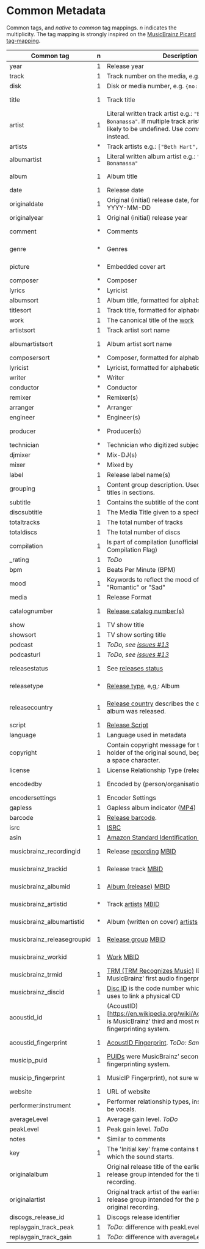 # Common Metadata

Common tags, and _native_ to _common_ tag mappings. _n_ indicates the multiplicity.
The tag mapping is strongly inspired on the [MusicBrainz Picard tag-mapping](https://picard.musicbrainz.org/docs/mappings/).

| Common tag                 | n | Description                                                                                                                                                          | ID3v1.1 | ID3v2.2      | ID3v2.3                                                     | ID3v2.4                                                     | iTunes MP4                                              | vorbis                     | APEv2                               | asf                               | exif       |
|----------------------------|---|----------------------------------------------------------------------------------------------------------------------------------------------------------------------|---------|--------------|-------------------------------------------------------------|-------------------------------------------------------------|---------------------------------------------------------|----------------------------|-------------------------------------|-----------------------------------|------------|
| year                       | 1 | Release year                                                                                                                                                         | year    | TYE          | TYER                                                        | TYER                                                        |                                                         |                            |                                     |                                   | YEAR       |
| track                      | 1 | Track number on the media, e.g. `{no: 1, of: 2}`                                                                                                                     | track   | TRK          | TRCK                                                        | TRCK                                                        | trkn                                                    | TRACKNUMBER                | TRACK                               | WM/TrackNumber                    | ITRK       |
| disk                       | 1 | Disk or media number, e.g. `{no: 1, of: 2}`                                                                                                                          |         | TPA          | TPOS                                                        | TPOS                                                        | disk                                                    | DISCNUMBER                 | DISC, DISCNUMBER                    | WM/PartOfSet                      |            |
| title                      | 1 | Track title                                                                                                                                                          | title   | TT2          | TIT2                                                        | TIT2                                                        | ©nam                                                    | TITLE                      | TITLE                               | Title                             | INAM, TITL |
| artist                     | 1 | Literal written track artist e.g.: `"Beth Hart & Joe Bonamassa"`. If multiple track arists are found, this is likely to be undefined. Use _common.artists_ instead.  | artist  | TP1          | TPE1                                                        | TPE1                                                        | ©ART                                                    | ARTIST                     | ARTIST                              | Author                            | IART       |
| artists                    | * | Track artists e.g.: `["Beth Hart", "Joe Bonamassa"]`                                                                                                                 |         |              | TXXX:Artists                                                | TXXX:Artists                                                | ----:com.apple.iTunes:ARTISTS                           | ARTISTS                    | ARTISTS                             | WM/ARTISTS                        |            |
| albumartist                | 1 | Literal written album artist e.g.: `"Beth Hart & Joe Bonamassa"`                                                                                                     |         | TP2          | TPE2                                                        | TPE2                                                        | aART, ----:com.apple.iTunes:Band                        | ALBUMARTIST                | ALBUM ARTIST                        | WM/AlbumArtist                    |            |
| album                      | 1 | Album title                                                                                                                                                          | album   | TAL          | TALB                                                        | TALB                                                        | ©alb                                                    | ALBUM                      | ALBUM                               | WM/AlbumTitle                     | IPRD, IRPD |
| date                       | 1 | Release date                                                                                                                                                         |         |              | TDRV, TDRC                                                  | TDRV, TDRC                                                  | ©day                                                    | DATE                       | YEAR                                | WM/Year                           | ICRD       |
| originaldate               | 1 | Original (initial) release date, formatted like: YYYY-MM-DD                                                                                                          |         | TOR          | TDOR                                                        | TDOR                                                        | ----:com.apple.iTunes:ORIGINALDATE                      | ORIGINALDATE               | ORIGINALDATE                        | WM/OriginalReleaseTime            |            |
| originalyear               | 1 | Original (initial) release year                                                                                                                                      |         |              | TORY, TXXX:originalyear                                     | TORY, TXXX:originalyear                                     | ----:com.apple.iTunes:ORIGINALYEAR                      | ORIGINALYEAR               | ORIGINALYEAR                        | WM/OriginalReleaseYear            |            |
| comment                    | * | Comments                                                                                                                                                             | comment | COM          | COMM                                                        | COMM                                                        | ©cmt, ----:com.apple.iTunes:NOTES                       | COMMENT                    | COMMENT                             | Description                       | COMM, ICMT |
| genre                      | * | Genres                                                                                                                                                               | genre   | TCO          | TCON, TXXX:STYLE                                            | TCON, TXXX:STYLE                                            | ©gen, gnre                                              | GENRE, STYLE               | GENRE                               | WM/Genre                          | GNRE, IGNR |
| picture                    | * | Embedded cover art                                                                                                                                                   |         | PIC          | APIC                                                        | APIC                                                        | covr                                                    | METADATA_BLOCK_PICTURE     | COVER ART (FRONT), COVER ART (BACK) | WM/Picture                        |            |
| composer                   | * | Composer                                                                                                                                                             |         | TCM          | TCOM                                                        | TCOM                                                        | ©wrt                                                    | COMPOSER                   | COMPOSER                            | WM/Composer                       |            |
| lyrics                     | * | Lyricist                                                                                                                                                             |         |              | USLT:description, SYLT                                      | USLT:description, SYLT                                      | ©lyr                                                    | LYRICS                     | LYRICS                              | WM/Lyrics                         |            |
| albumsort                  | 1 | Album title, formatted for alphabetic ordering                                                                                                                       |         |              | TSOA                                                        | TSOA                                                        | soal                                                    | ALBUMSORT                  | ALBUMSORT                           | WM/AlbumSortOrder                 |            |
| titlesort                  | 1 | Track title, formatted for alphabetic ordering                                                                                                                       |         |              | TSOT                                                        | TSOT                                                        | sonm                                                    | TITLESORT                  | TITLESORT                           | WM/TitleSortOrder                 |            |
| work                       | 1 | The canonical title of the [work](https://musicbrainz.org/doc/Work)                                                                                                  |         | TOT          |                                                             |                                                             |                                                         | WORK                       | WORK                                | WM/Work                           |            |
| artistsort                 | 1 | Track artist sort name                                                                                                                                               |         |              | TSOP                                                        | TSOP                                                        | soar                                                    | ARTISTSORT                 | ARTISTSORT                          | WM/ArtistSortOrder                |            |
| albumartistsort            | 1 | Album artist sort name                                                                                                                                               |         |              | TSO2                                                        | TSO2                                                        | soaa, ----:com.apple.iTunes:ALBUMARTISTSORT             | ALBUMARTISTSORT            | ALBUMARTISTSORT                     | WM/AlbumArtistSortOrder           |            |
| composersort               | * | Composer, formatted for alphabetic ordering                                                                                                                          |         |              | TSOC                                                        | TSOC                                                        | soco                                                    | COMPOSERSORT               | COMPOSERSORT                        | WM/ComposerSortOrder              |            |
| lyricist                   | * | Lyricist, formatted for alphabetic ordering                                                                                                                          |         | TXT          | TEXT                                                        | TEXT                                                        | ----:com.apple.iTunes:LYRICIST                          | LYRICIST                   | LYRICIST                            | WM/Writer                         |            |
| writer                     | * | Writer                                                                                                                                                               |         |              | TXXX:Writer                                                 | TXXX:Writer                                                 |                                                         | WRITER                     | WRITER                              |                                   | IWRI       |
| conductor                  | * | Conductor                                                                                                                                                            |         | TP3          | TPE3                                                        | TPE3                                                        | ----:com.apple.iTunes:CONDUCTOR                         | CONDUCTOR                  | CONDUCTOR                           | WM/Conductor                      |            |
| remixer                    | * | Remixer(s)                                                                                                                                                           |         |              | TPE4                                                        | TPE4                                                        | ----:com.apple.iTunes:REMIXER                           | REMIXER                    | MIXARTIST                           | WM/ModifiedBy                     |            |
| arranger                   | * | Arranger                                                                                                                                                             |         |              | IPLS:arranger, TIPL:arranger                                | IPLS:arranger, TIPL:arranger                                |                                                         | ARRANGER                   | ARRANGER                            |                                   |            |
| engineer                   | * | Engineer(s)                                                                                                                                                          |         |              | IPLS:engineer, TIPL:engineer                                | IPLS:engineer, TIPL:engineer                                | ----:com.apple.iTunes:ENGINEER                          | ENGINEER                   | ENGINEER                            | WM/Engineer                       | IENG       |
| producer                   | * | Producer(s)                                                                                                                                                          |         |              | IPLS:producer, TIPL:producer                                | IPLS:producer, TIPL:producer                                | ----:com.apple.iTunes:PRODUCER                          | PRODUCER                   | PRODUCER                            | WM/Producer                       |            |
| technician                 | * | Technician who digitized subject                                                                                                                                     |         |              |                                                             |                                                             |                                                         |                            |                                     |                                   | ITCH       |
| djmixer                    | * | Mix-DJ(s)                                                                                                                                                            |         |              | IPLS:DJ-mix, TIPL:DJ-mix                                    | IPLS:DJ-mix, TIPL:DJ-mix                                    | ----:com.apple.iTunes:DJMIXER                           | DJMIXER                    | DJMIXER                             | WM/DJMixer                        |            |
| mixer                      | * | Mixed by                                                                                                                                                             |         |              | IPLS:mix, TIPL:mix                                          | IPLS:mix, TIPL:mix                                          | ----:com.apple.iTunes:MIXER                             | MIXER                      | MIXER                               | WM/Mixer                          |            |
| label                      | 1 | Release label name(s)                                                                                                                                                |         | TPB          | TPUB                                                        | TPUB                                                        | ----:com.apple.iTunes:LABEL                             | LABEL                      | LABEL                               | WM/Publisher                      |            |
| grouping                   | 1 | Content group description. Used to group track titles in sections.                                                                                                   |         | TT1          | TIT1                                                        | TIT1                                                        | ©grp                                                    | GROUPING                   | GROUPING                            | WM/ContentGroupDescription        |            |
| subtitle                   | 1 | Contains the subtitle of the content                                                                                                                                 |         | TT3          | TIT3                                                        | TIT3                                                        | ----:com.apple.iTunes:SUBTITLE                          | SUBTITLE                   | SUBTITLE                            | WM/SubTitle                       |            |
| discsubtitle               | 1 | The Media Title given to a specific disc                                                                                                                             |         |              | TSST                                                        | TSST                                                        | ----:com.apple.iTunes:DISCSUBTITLE                      | DISCSUBTITLE               | DISCSUBTITLE                        | WM/SetSubTitle                    |            |
| totaltracks                | 1 | The total number of tracks                                                                                                                                           |         |              |                                                             |                                                             |                                                         | TRACKTOTAL, TOTALTRACKS    |                                     |                                   |            |
| totaldiscs                 | 1 | The total number of discs                                                                                                                                            |         |              |                                                             |                                                             |                                                         | DISCTOTAL, TOTALDISCS      |                                     |                                   |            |
| compilation                | 1 | Is part of compilation (unofficial iTunes Compilation Flag)                                                                                                          |         |              | TCMP                                                        | TCMP                                                        | cpil                                                    | COMPILATION                | COMPILATION                         | WM/IsCompilation                  |            |
| _rating                    | 1 | _ToDo_                                                                                                                                                               |         |              | POPM                                                        | POPM                                                        |                                                         | RATING:user@email          |                                     | WM/SharedUserRating               | RATE       |
| bpm                        | 1 | Beats Per Minute (BPM)                                                                                                                                               |         |              | TBPM                                                        | TBPM                                                        | tmpo                                                    | BPM                        | BPM                                 | WM/BeatsPerMinute                 |            |
| mood                       | 1 | Keywords to reflect the mood of the audio, e.g. "Romantic" or "Sad"                                                                                                  |         |              | TMOO                                                        | TMOO                                                        | ----:com.apple.iTunes:MOOD                              | MOOD                       | MOOD                                | WM/Mood                           |            |
| media                      | 1 | Release Format                                                                                                                                                       |         |              | TMED                                                        | TMED                                                        | ----:com.apple.iTunes:MEDIA                             | MEDIA                      | MEDIA                               | WM/Media                          | IMED       |
| catalognumber              | 1 | [Release catalog number(s)](https://musicbrainz.org/doc/Release/Catalog_Number)                                                                                      |         |              | TXXX:CATALOGNUMBER, TXXX:CATALOGID                          | TXXX:CATALOGNUMBER, TXXX:CATALOGID                          | ----:com.apple.iTunes:CATALOGNUMBER                     | CATALOGNUMBER, CATALOGID   | CATALOGNUMBER                       | WM/CatalogNo                      |            |
| show                       | 1 | TV show title                                                                                                                                                        |         |              |                                                             |                                                             | tvsh                                                    |                            |                                     |                                   |            |
| showsort                   | 1 | TV show sorting title                                                                                                                                                |         |              |                                                             |                                                             | sosn                                                    |                            |                                     |                                   |            |
| podcast                    | 1 | _ToDo, see [issues #13](https://github.com/Borewit/music-metadata/issues/13)_                                                                                        |         |              |                                                             |                                                             | pcst                                                    |                            |                                     |                                   |            |
| podcasturl                 | 1 | _ToDo, see [issues #13](https://github.com/Borewit/music-metadata/issues/13)_                                                                                        |         |              |                                                             |                                                             | purl                                                    |                            |                                     |                                   |            |
| releasestatus              | 1 | See [releases status](https://wiki.musicbrainz.org/History:Release_Status)                                                                                           |         |              | TXXX:MusicBrainz Album Status                               | TXXX:MusicBrainz Album Status                               | ----:com.apple.iTunes:MusicBrainz Album Status          | RELEASESTATUS              | MUSICBRAINZ_ALBUMSTATUS             | MusicBrainz/Album Status          |            |
| releasetype                | * | [Release type](https://musicbrainz.org/doc/Release_Group/Type), e,g,: Album                                                                                          |         |              | TXXX:MusicBrainz Album Type                                 | TXXX:MusicBrainz Album Type                                 | ----:com.apple.iTunes:MusicBrainz Album Type            | RELEASETYPE                | MUSICBRAINZ_ALBUMTYPE               | MusicBrainz/Album Type            |            |
| releasecountry             | 1 | [Release country](https://wiki.musicbrainz.org/Release_Country) describes the country in which an album was released.                                                |         |              | TXXX:MusicBrainz Album Release Country, TXXX:RELEASECOUNTRY | TXXX:MusicBrainz Album Release Country, TXXX:RELEASECOUNTRY | ----:com.apple.iTunes:MusicBrainz Album Release Country | RELEASECOUNTRY             | RELEASECOUNTRY                      | MusicBrainz/Album Release Country | ICNT       |
| script                     | 1 | [Release Script](https://picard.musicbrainz.org/docs/tags/)                                                                                                          |         |              | TXXX:SCRIPT                                                 | TXXX:SCRIPT                                                 | ----:com.apple.iTunes:SCRIPT                            | SCRIPT                     | SCRIPT                              | WM/Script                         |            |
| language                   | 1 | Language used in metadata                                                                                                                                            |         | TLA          | TLAN                                                        | TLAN                                                        | ----:com.apple.iTunes:LANGUAGE                          | LANGUAGE                   | LANGUAGE                            | WM/Language                       |            |
| copyright                  | 1 | Contain copyright message for the copyright holder of the original sound, begin with a year and a space character.                                                   |         | TCR          | TCOP                                                        | TCOP                                                        | cprt                                                    | COPYRIGHT                  | COPYRIGHT                           | Copyright                         |            |
| license                    | 1 | License Relationship Type (releases, recordings)                                                                                                                     |         | WCP          | WCOP                                                        | WCOP                                                        | ----:com.apple.iTunes:LICENSE                           | LICENSE                    | LICENSE                             | LICENSE                           |            |
| encodedby                  | 1 | Encoded by (person/organisation)                                                                                                                                     |         | TEN          | TENC                                                        | TENC                                                        | ©too                                                    | ENCODEDBY                  | ENCODEDBY                           | WM/EncodedBy                      | ISFT, CODE |
| encodersettings            | 1 | Encoder Settings                                                                                                                                                     |         | TSS          | TSSE                                                        | TSSE                                                        |                                                         | ENCODERSETTINGS            | ENCODERSETTINGS                     | WM/EncodingSettings               |            |
| gapless                    | 1 | Gapless album indicator ([MP4](http://help.mp3tag.de/main_tags.html))                                                                                                |         | COM:iTunPGAP |                                                             |                                                             | pgap                                                    |                            |                                     |                                   |            |
| barcode                    | 1 | [Release barcode](https://musicbrainz.org/doc/Barcode).                                                                                                              |         |              | TXXX:BARCODE                                                | TXXX:BARCODE                                                | ----:com.apple.iTunes:BARCODE                           | BARCODE                    | BARCODE                             | WM/Barcode                        |            |
| isrc                       | 1 | [ISRC](https://musicbrainz.org/doc/ISRC)                                                                                                                             |         |              | TSRC                                                        | TSRC                                                        | ----:com.apple.iTunes:ISRC                              | ISRC                       | ISRC                                | WM/ISRC                           |            |
| asin                       | 1 | [Amazon Standard Identification Number (ASIN)](https://musicbrainz.org/doc/ASIN)                                                                                     |         |              | TXXX:ASIN                                                   | TXXX:ASIN                                                   | ----:com.apple.iTunes:ASIN                              | ASIN                       | ASIN                                | ASIN                              |            |
| musicbrainz_recordingid    | 1 | Release [recording](https://musicbrainz.org/doc/Recording) [MBID](https://musicbrainz.org/doc/MusicBrainz_Identifier)                                                |         |              | UFID:http://musicbrainz.org                                 | UFID:http://musicbrainz.org                                 | ----:com.apple.iTunes:MusicBrainz Track Id              | MUSICBRAINZ_TRACKID        | MUSICBRAINZ_TRACKID                 | MusicBrainz/Track Id              |            |
| musicbrainz_trackid        | 1 | Release track [MBID](https://musicbrainz.org/doc/MusicBrainz_Identifier)                                                                                             |         |              | TXXX:MusicBrainz Release Track Id                           | TXXX:MusicBrainz Release Track Id                           | ----:com.apple.iTunes:MusicBrainz Release Track Id      | MUSICBRAINZ_RELEASETRACKID | MUSICBRAINZ_RELEASETRACKID          | MusicBrainz/Release Track Id      |            |
| musicbrainz_albumid        | 1 | [Album (release)](https://musicbrainz.org/doc/Release) [MBID](https://musicbrainz.org/doc/MusicBrainz_Identifier)                                                    |         |              | TXXX:MusicBrainz Album Id                                   | TXXX:MusicBrainz Album Id                                   | ----:com.apple.iTunes:MusicBrainz Album Id              | MUSICBRAINZ_ALBUMID        | MUSICBRAINZ_ALBUMID                 | MusicBrainz/Album Id              |            |
| musicbrainz_artistid       | * | Track [artists](https://musicbrainz.org/doc/Artist) [MBID](https://musicbrainz.org/doc/MusicBrainz_Identifier)                                                       |         |              | TXXX:MusicBrainz Artist Id                                  | TXXX:MusicBrainz Artist Id                                  | ----:com.apple.iTunes:MusicBrainz Artist Id             | MUSICBRAINZ_ARTISTID       | MUSICBRAINZ_ARTISTID                | MusicBrainz/Artist Id             |            |
| musicbrainz_albumartistid  | * | Album (written on cover) [artists](https://musicbrainz.org/doc/Artist) [MBID](https://musicbrainz.org/doc/MusicBrainz_Identifier)                                    |         |              | TXXX:MusicBrainz Album Artist Id                            | TXXX:MusicBrainz Album Artist Id                            | ----:com.apple.iTunes:MusicBrainz Album Artist Id       | MUSICBRAINZ_ALBUMARTISTID  | MUSICBRAINZ_ALBUMARTISTID           | MusicBrainz/Album Artist Id       |            |
| musicbrainz_releasegroupid | 1 | [Release group](https://musicbrainz.org/doc/Release_Group) [MBID](https://musicbrainz.org/doc/MusicBrainz_Identifier)                                                |         |              | TXXX:MusicBrainz Release Group Id                           | TXXX:MusicBrainz Release Group Id                           | ----:com.apple.iTunes:MusicBrainz Release Group Id      | MUSICBRAINZ_RELEASEGROUPID | MUSICBRAINZ_RELEASEGROUPID          | MusicBrainz/Release Group Id      |            |
| musicbrainz_workid         | 1 | [Work](https://musicbrainz.org/doc/Work) [MBID](https://musicbrainz.org/doc/MusicBrainz_Identifier)                                                                  |         |              | TXXX:MusicBrainz Work Id                                    | TXXX:MusicBrainz Work Id                                    | ----:com.apple.iTunes:MusicBrainz Work Id               | MUSICBRAINZ_WORKID         | MUSICBRAINZ_WORKID                  | MusicBrainz/Work Id               |            |
| musicbrainz_trmid          | 1 | [TRM (TRM Recognizes Music)]((https://musicbrainz.org/doc/Fingerprinting#TRM)) IDs were MusicBrainz’ first audio fingerprinting system.                              |         |              | TXXX:MusicBrainz TRM Id                                     | TXXX:MusicBrainz TRM Id                                     | ----:com.apple.iTunes:MusicBrainz TRM Id                | MUSICBRAINZ_TRMID          | MUSICBRAINZ_TRMID                   | MusicBrainz/TRM Id                |            |
| musicbrainz_discid         | 1 | [Disc ID](https://musicbrainz.org/doc/Disc_ID) is the code number which MusicBrainz uses to link a physical CD                                                       |         |              | TXXX:MusicBrainz Disc Id                                    | TXXX:MusicBrainz Disc Id                                    | ----:com.apple.iTunes:MusicBrainz Disc Id               | MUSICBRAINZ_DISCID         | MUSICBRAINZ_DISCID                  | MusicBrainz/Disc Id               |            |
| acoustid_id                | 1 | (AcoustID)[https://en.wikipedia.org/wiki/Acoustic_fingerprint] is MusicBrainz’ third and most recent audio fingerprinting system.                                    |         |              | TXXX:ACOUSTID_ID, TXXX:Acoustid Id                          | TXXX:ACOUSTID_ID, TXXX:Acoustid Id                          | ----:com.apple.iTunes:Acoustid Id                       | ACOUSTID_ID                | ACOUSTID_ID                         | Acoustid/Id                       |            |
| acoustid_fingerprint       | 1 | [AcoustID Fingerprint](https://picard.musicbrainz.org/docs/mappings/). _ToDo: Same as acoustid_id._                                                                  |         |              | TXXX:Acoustid Fingerprint                                   | TXXX:Acoustid Fingerprint                                   | ----:com.apple.iTunes:Acoustid Fingerprint              | ACOUSTID_ID_FINGERPRINT    | ACOUSTID_FINGERPRINT                | Acoustid/Fingerprint              |            |
| musicip_puid               | 1 | [PUIDs](https://musicbrainz.org/doc/Fingerprinting#PUID) were MusicBrainz’ second audio fingerprinting system.                                                       |         |              | TXXX:MusicIP PUID                                           | TXXX:MusicIP PUID                                           | ----:com.apple.iTunes:MusicIP PUID                      | MUSICIP_PUID               | MUSICIP_PUID                        | MusicIP/PUID                      |            |
| musicip_fingerprint        | 1 | MusicIP Fingerprint), not sure which algorithm.                                                                                                                      |         |              | TXXX:MusicMagic Fingerprint                                 | TXXX:MusicMagic Fingerprint                                 | ----:com.apple.iTunes:fingerprint                       |                            |                                     |                                   |            |
| website                    | 1 | URL of website                                                                                                                                                       |         | WAR          | WOAR                                                        | WOAR                                                        |                                                         | WEBSITE                    | WEBLINK                             | WM/AuthorURL                      | TURL       |
| performer:instrument       | * | Performer relationship types, instrument can also be vocals.                                                                                                         |         |              |                                                             |                                                             |                                                         |                            |                                     |                                   |            |
| averageLevel               | 1 | Average gain level. _ToDo_                                                                                                                                           |         |              | PRIV:AverageLevel                                           | PRIV:AverageLevel                                           |                                                         |                            |                                     |                                   |            |
| peakLevel                  | 1 | Peak gain level. _ToDo_                                                                                                                                              |         |              | PRIV:PeakLevel                                              | PRIV:PeakLevel                                              |                                                         |                            |                                     |                                   |            |
| notes                      | * | Similar to comments                                                                                                                                                  |         |              |                                                             |                                                             |                                                         | NOTES                      |                                     |                                   |            |
| key                        | 1 | The 'Initial key' frame contains the musical key in which the sound starts.                                                                                          |         |              | TKEY                                                        | TKEY                                                        |                                                         |                            |                                     | WM/InitialKey                     |            |
| originalalbum              | 1 | Original release title of the earliest release in the release group intended for the title of the original recording.                                                |         |              | TOAL                                                        | TOAL                                                        |                                                         |                            |                                     |                                   |            |
| originalartist             | 1 | Original track artist of the earliest release in the release group intended for the performer(s) of the original recording.                                          |         |              | TOPE                                                        | TOPE                                                        |                                                         |                            |                                     |                                   |            |
| discogs_release_id         | 1 | Discogs release identifier                                                                                                                                           |         |              | TXXX:DISCOGS_RELEASE_ID                                     | TXXX:DISCOGS_RELEASE_ID                                     |                                                         | DISCOGS_RELEASE_ID         |                                     |                                   |            |
| replaygain_track_peak      | 1 | _ToDo_: difference with peakLevel?                                                                                                                                   |         |              | TXXX:replaygain_track_peak                                  | TXXX:replaygain_track_peak                                  |                                                         | REPLAYGAIN_TRACK_PEAK      |                                     |                                   |            |
| replaygain_track_gain      | 1 | _ToDo_: difference with averageLevel                                                                                                                                 |         |              | TXXX:replaygain_track_gain                                  | TXXX:replaygain_track_gain                                  |                                                         | REPLAYGAIN_TRACK_GAIN      |                                     |                                   |            |
